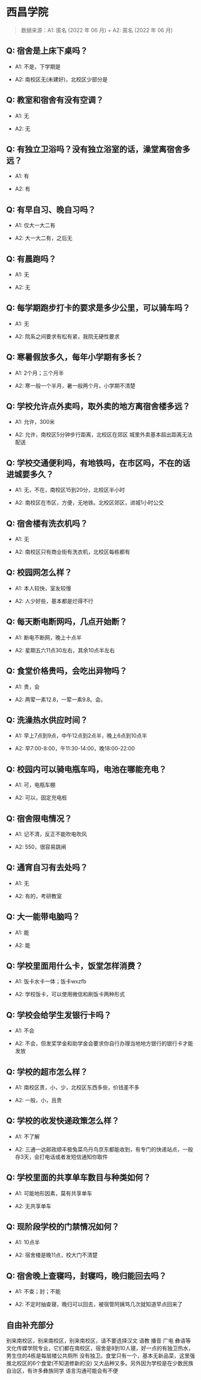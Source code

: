 # 西昌学院

> 数据来源：A1: 匿名 (2022 年 06 月) + A2: 匿名 (2022 年 06 月)

## Q: 宿舍是上床下桌吗？

- A1: 不是，下学期是

- A2: 南校区无(未建好)，北校区少部分是

## Q: 教室和宿舍有没有空调？

- A1: 无

- A2: 无

## Q: 有独立卫浴吗？没有独立浴室的话，澡堂离宿舍多远？

- A1: 有

- A2: 有

## Q: 有早自习、晚自习吗？

- A1: 仅大一大二有

- A2: 大一大二有，之后无

## Q: 有晨跑吗？

- A1: 无

- A2: 无

## Q: 每学期跑步打卡的要求是多少公里，可以骑车吗？

- A1: 无

- A2: 院系之间要求有松有紧，我院无硬性要求

## Q: 寒暑假放多久，每年小学期有多长？

- A1: 2个月；三个月半

- A2: 寒一般一个半月，暑一般两个月，小学期不清楚

## Q: 学校允许点外卖吗，取外卖的地方离宿舍楼多远？

- A1: 允许，300米

- A2: 允许，南校区5分钟步行距离，北校区在郊区 城里外卖基本超出距离无法配送

## Q: 学校交通便利吗，有地铁吗，在市区吗，不在的话进城要多久？

- A1: 无，不在，南校区15到20分，北校区半小时

- A2: 南校区在市区，方便，无地铁。北校区郊区，进城1小时公交

## Q: 宿舍楼有洗衣机吗？

- A1: 无

- A2: 南校区只有商业街有洗衣机，北校区每栋都有

## Q: 校园网怎么样？

- A1: 本人较快，室友较慢

- A2: 人少好些，基本都是烂得不行

## Q: 每天断电断网吗，几点开始断？

- A1: 断电不断网，晚上十点半

- A2: 星期五六11点30左右，其余10点半左右

## Q: 食堂价格贵吗，会吃出异物吗？

- A1: 贵，会

- A2: 两荤一素12.8，一荤一素9.8。会。

## Q: 洗澡热水供应时间？

- A1: 早上7点到9点，中午12点到2点半，晚上6点到10点半

- A2: 早7:00-8:00，午11:30-14:00，晚18:00-22:00

## Q: 校园内可以骑电瓶车吗，电池在哪能充电？

- A1: 可，电瓶车棚

- A2: 可以，固定充电桩

## Q: 宿舍限电情况？

- A1: 记不清，反正不能吹电吹风

- A2: 550，很容易跳闸

## Q: 通宵自习有去处吗？

- A1: 无

- A2: 有的，考研教室

## Q: 大一能带电脑吗？

- A1: 能

- A2: 能

## Q: 学校里面用什么卡，饭堂怎样消费？

- A1: 饭卡水卡一体；饭卡wxzfb

- A2: 学校饭卡，可以使用微信和刷饭卡两种形式

## Q: 学校会给学生发银行卡吗？

- A1: 不会

- A2: 不会，但发奖学金和助学金会要求你自行办理当地地方银行的银行卡才能发放

## Q: 学校的超市怎么样？

- A1: 南校区贵，小，少，北校区东西多些，价钱差不多

- A2: 一般，小，且贵

## Q: 学校的收发快递政策怎么样？

- A1: 不了解

- A2: 三通一达邮政顺丰极兔菜鸟丹鸟京东都能收到，有专门的快递站点，一般存3天，会打电话或者发短信通知你取件

## Q: 学校里面的共享单车数目与种类如何？

- A1: 可能地形因素，莫有共享单车

- A2: 无共享单车

## Q: 现阶段学校的门禁情况如何？

- A1: 10点半

- A2: 宿舍楼是晚11点，校大门不清楚

## Q: 宿舍晚上查寝吗，封寝吗，晚归能回去吗？

- A1: 不查；封；不能

- A2: 不定时抽查寝，晚归可以回去，被宿管阿姨骂几次就知道早点回来了

## 自由补充部分

别来南校区，别来南校区，别来南校区，请不要选择汉文 语教 播音 广电 彝语等文化传媒学院专业，它们都在南校区，宿舍是8到10人寝，好一点的有独卫热水，男生住的4栋是每层楼公共厕所 没有独卫。食堂只有一个，基本无新品菜，这里强推北校区的6个食堂(不知道修新的没) 又大品种又多。另外因为学校是在少数民族自治区，有许多彝族同学 语言沟通可能会有不便